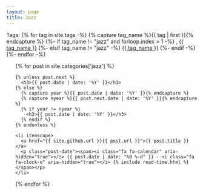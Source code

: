 ```yaml
---
layout: page
title: Jazz
---
```

<p> Tags:
	{% for tag in site.tags -%}
		{% capture tag_name %}{{ tag | first }}{% endcapture %}
		{%- if tag_name != "jazz" and forloop.index > 1 -%}
			, <a href="/tag/{{ tag_name }}">{{ tag_name }}</a>
		{%- elsif tag_name != "jazz" -%}
			<a href="/tag/{{ tag_name }}">{{ tag_name }}</a>
		{%- endif -%}
	{%- endfor -%}
</p>
<ul class="posts">
  {% for post in site.categories['jazz'] %}

    {% unless post.next %}
      <h3>{{ post.date | date: '%Y' }}</h3>
    {% else %}
      {% capture year %}{{ post.date | date: '%Y' }}{% endcapture %}
      {% capture nyear %}{{ post.next.date | date: '%Y' }}{% endcapture %}
      {% if year != nyear %}
        <h3>{{ post.date | date: '%Y' }}</h3>
      {% endif %}
    {% endunless %}

    <li itemscope>
      <a href="{{ site.github.url }}{{ post.url }}">{{ post.title }}</a>
      <p class="post-date"><span><i class="fa fa-calendar" aria-hidden="true"></i> {{ post.date | date: "%B %-d" }} - <i class="fa fa-clock-o" aria-hidden="true"></i> {% include read-time.html %}</span></p>
    </li>

  {% endfor %}
</ul>